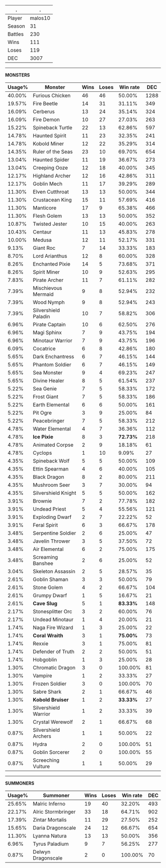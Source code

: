 .|.
|-|-
Player|malos10
Season|31
Battles|230
Wins|111
Loses|119
DEC|3007

---
**MONSTERS**

Usage%|Monster|Wins|Loses|Win rate|DEC|
-|-|-|-|-|-|
40.00%|Furious Chicken|46|46|50.00%|1288|
19.57%|Fire Beetle|14|31|31.11%|349|
16.09%|Cerberus|13|24|35.14%|324|
16.09%|Fire Demon|10|27|27.03%|263|
15.22%|Spineback Turtle|22|13|62.86%|597|
14.78%|Haunted Spirit|11|23|32.35%|241|
14.78%|Kobold Miner|12|22|35.29%|314|
14.35%|Ruler of the Seas|23|10|69.70%|654|
13.04%|Haunted Spider|11|19|36.67%|273|
13.04%|Creeping Ooze|12|18|40.00%|345|
12.17%|Highland Archer|12|16|42.86%|311|
12.17%|Goblin Mech|11|17|39.29%|289|
11.30%|Elven Cutthroat|13|13|50.00%|344|
11.30%|Crustacean King|15|11|57.69%|416|
11.30%|Manticore|17|9|65.38%|466|
11.30%|Flesh Golem|13|13|50.00%|352|
10.87%|Twisted Jester|10|15|40.00%|263|
10.43%|Centaur|11|13|45.83%|278|
10.00%|Medusa|12|11|52.17%|331|
9.13%|Giant Roc|7|14|33.33%|183|
8.70%|Lord Arianthus|12|8|60.00%|328|
8.26%|Enchanted Pixie|14|5|73.68%|371|
8.26%|Spirit Miner|10|9|52.63%|295|
7.83%|Pirate Archer|11|7|61.11%|282|
7.39%|Mischievous Mermaid|9|8|52.94%|232|
7.39%|Wood Nymph|9|8|52.94%|243|
7.39%|Silvershield Paladin|10|7|58.82%|306|
6.96%|Pirate Captain|10|6|62.50%|276|
6.96%|Magi Sphinx|7|9|43.75%|194|
6.96%|Minotaur Warrior|7|9|43.75%|196|
6.09%|Cocatrice|6|8|42.86%|180|
5.65%|Dark Enchantress|6|7|46.15%|144|
5.65%|Phantom Soldier|6|7|46.15%|149|
5.65%|Sea Monster|9|4|69.23%|247|
5.65%|Divine Healer|8|5|61.54%|237|
5.22%|Sea Genie|7|5|58.33%|172|
5.22%|Frost Giant|7|5|58.33%|186|
5.22%|Earth Elemental|6|6|50.00%|161|
5.22%|Pit Ogre|3|9|25.00%|84|
5.22%|Peacebringer|7|5|58.33%|212|
4.78%|Water Elemental|4|7|36.36%|112|
4.78%|**Ice Pixie**|8|3|**72.73%**|218|
4.78%|Animated Corpse|2|9|18.18%|61|
4.78%|Cyclops|1|10|9.09%|27|
4.35%|Spineback Wolf|5|5|50.00%|109|
4.35%|Ettin Spearman|4|6|40.00%|105|
4.35%|Black Dragon|8|2|80.00%|211|
4.35%|Mushroom Seer|3|7|30.00%|94|
4.35%|Silvershield Knight|5|5|50.00%|162|
3.91%|Brownie|7|2|77.78%|182|
3.91%|Undead Priest|5|4|55.56%|121|
3.91%|Exploding Dwarf|2|7|22.22%|52|
3.91%|Feral Spirit|6|3|66.67%|178|
3.48%|Serpentine Soldier|2|6|25.00%|47|
3.48%|Javelin Thrower|3|5|37.50%|72|
3.48%|Air Elemental|6|2|75.00%|175|
3.48%|Screaming Banshee|2|6|25.00%|52|
3.04%|Skeleton Assassin|2|5|28.57%|35|
2.61%|Goblin Shaman|3|3|50.00%|79|
2.61%|Stone Golem|4|2|66.67%|104|
2.61%|Grumpy Dwarf|1|5|16.67%|21|
2.61%|**Cave Slug**|5|1|**83.33%**|148|
2.17%|Stonesplitter Orc|3|2|60.00%|76|
2.17%|Undead Minotaur|1|4|20.00%|21|
1.74%|Naga Fire Wizard|1|3|25.00%|22|
1.74%|**Coral Wraith**|3|1|**75.00%**|73|
1.74%|Rexxie|3|1|75.00%|81|
1.74%|Defender of Truth|2|2|50.00%|51|
1.74%|Hobgoblin|1|3|25.00%|28|
1.30%|Chromatic Dragon|3|0|100.00%|81|
1.30%|Vampire|1|2|33.33%|27|
1.30%|Frozen Soldier|3|0|100.00%|70|
1.30%|Sabre Shark|2|1|66.67%|46|
1.30%|**Kobold Bruiser**|1|2|**33.33%**|27|
1.30%|Silvershield Warrior|1|2|33.33%|39|
1.30%|Crystal Werewolf|2|1|66.67%|68|
0.87%|Silvershield Archers|1|1|50.00%|22|
0.87%|Hydra|2|0|100.00%|51|
0.87%|Goblin Sorcerer|2|0|100.00%|55|
0.87%|Screeching Vulture|1|1|50.00%|29|

---
**SUMMONERS**

Usage%|Summoner|Wins|Loses|Win rate|DEC|
-|-|-|-|-|-|
25.65%|Malric Inferno|19|40|32.20%|493|
22.17%|Alric Stormbringer|33|18|64.71%|902|
17.39%|Zintar Mortalis|11|29|27.50%|252|
15.65%|Daria Dragonscale|24|12|66.67%|654|
11.30%|Lyanna Natura|13|13|50.00%|356|
6.96%|Tyrus Paladium|9|7|56.25%|277|
0.87%|Delwyn Dragonscale|2|0|100.00%|70|
